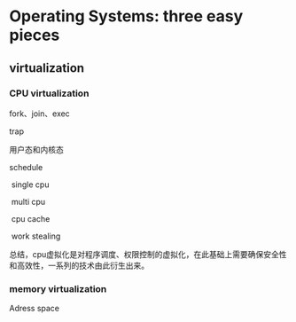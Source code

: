 # Operating Systems: three easy pieces

## virtualization

### CPU virtualization

fork、join、exec

trap

用户态和内核态

schedule

​	single cpu

​	multi cpu

​		cpu cache

​		work stealing

总结，cpu虚拟化是对程序调度、权限控制的虚拟化，在此基础上需要确保安全性和高效性，一系列的技术由此衍生出来。

### memory virtualization

Adress space